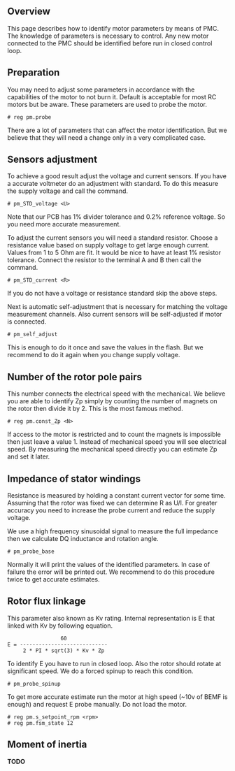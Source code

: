 ## Overview

This page describes how to identify motor parameters by means of PMC. The
knowledge of parameters is necessary to control. Any new motor connected to the
PMC should be identified before run in closed control loop.

## Preparation

You may need to adjust some parameters in accordance with the capabilities of
the motor to not burn it. Default is acceptable for most RC motors but be
aware. These parameters are used to probe the motor.

	# reg pm.probe

There are a lot of parameters that can affect the motor identification. But we
believe that they will need a change only in a very complicated case.

## Sensors adjustment

To achieve a good result adjust the voltage and current sensors. If you have a
accurate voltmeter do an adjustment with standard. To do this measure the
supply voltage and call the command.

	# pm_STD_voltage <U>

Note that our PCB has 1% divider tolerance and 0.2% reference voltage. So you
need more accurate measurement.

To adjust the current sensors you will need a standard resistor. Choose a
resistance value based on supply voltage to get large enough current. Values
from 1 to 5 Ohm are fit. It would be nice to have at least 1% resistor
tolerance.  Connect the resistor to the terminal A and B then call the
command.

	# pm_STD_current <R>

If you do not have a voltage or resistance standard skip the above steps.

Next is automatic self-adjustment that is necessary for matching the voltage
measurement channels. Also current sensors will be self-adjusted if motor is
connected.

	# pm_self_adjust

This is enough to do it once and save the values in the flash. But we recommend
to do it again when you change supply voltage.

## Number of the rotor pole pairs

This number connects the electrical speed with the mechanical. We believe you
are able to identify Zp simply by counting the number of magnets on the rotor
then divide it by 2. This is the most famous method.

	# reg pm.const_Zp <N>

If access to the motor is restricted and to count the magnets is impossible
then just leave a value 1. Instead of mechanical speed you will see electrical
speed. By measuring the mechanical speed directly you can estimate Zp and set
it later.

## Impedance of stator windings

Resistance is measured by holding a constant current vector for some time.
Assuming that the rotor was fixed we can determine R as U/I. For greater
accuracy you need to increase the probe current and reduce the supply voltage.

We use a high frequency sinusoidal signal to measure the full impedance then we
calculate DQ inductance and rotation angle.

	# pm_probe_base

Normally it will print the values of the identified parameters. In case of
failure the error will be printed out. We recommend to do this procedure twice
to get accurate estimates.

## Rotor flux linkage

This parameter also known as Kv rating. Internal representation is E that
linked with Kv by following equation.

	                 60
	E = ----------------------------
	     2 * PI * sqrt(3) * Kv * Zp

To identify E you have to run in closed loop. Also the rotor should rotate at
significant speed. We do a forced spinup to reach this condition.

	# pm_probe_spinup

To get more accurate estimate run the motor at high speed (~10v of BEMF is
enough) and request E probe manually. Do not load the motor.

	# reg pm.s_setpoint_rpm <rpm>
	# reg pm.fsm_state 12

## Moment of inertia

**TODO**

